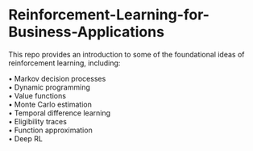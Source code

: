 # Reinforcement-Learning-for-Business-Applications

This repo provides an introduction to some of the foundational ideas of
reinforcement learning, including:

• Markov decision processes  
• Dynamic programming  
• Value functions  
• Monte Carlo estimation  
• Temporal difference learning  
• Eligibility traces  
• Function approximation  
• Deep RL  
